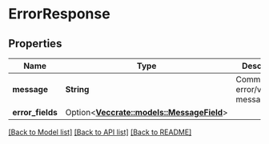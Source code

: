 # ErrorResponse

## Properties

Name | Type | Description | Notes
------------ | ------------- | ------------- | -------------
**message** | **String** | Common error/validation message | 
**error_fields** | Option<[**Vec<crate::models::MessageField>**](MessageField.md)> |  | [optional]

[[Back to Model list]](../README.md#documentation-for-models) [[Back to API list]](../README.md#documentation-for-api-endpoints) [[Back to README]](../README.md)


